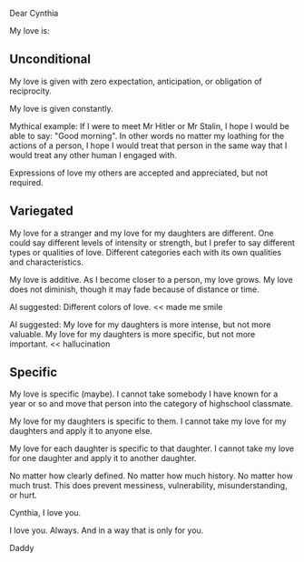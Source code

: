 

Dear Cynthia

My love is:

## Unconditional

My love is given with zero expectation, anticipation, or obligation of reciprocity.

My love is given constantly.

Mythical example: If I were to meet Mr Hitler or Mr Stalin, I hope I would be able to say: "Good morning". In other words no matter my loathing for the actions of a person, I hope I would treat that person in the same way that I would treat any other human I engaged with.

Expressions of love my others are accepted and appreciated, but not required.

## Variegated

My love for a stranger and my love for my daughters are different. One could say different levels of intensity or strength, but I prefer to say different types or qualities of love. Different categories each with its own qualities and characteristics.

My love is additive. As I become closer to a person, my love grows. My love does not diminish, though it may fade because of distance or time.

AI suggested: Different colors of love. << made me smile

AI suggested: My love for my daughters is more intense, but not more valuable. My love for my daughters is more specific, but not more important. << hallucination

## Specific

My love is specific (maybe). I cannot take somebody I have known for a year or so and move that person into the category of highschool classmate.

My love for my daughters is specific to them. I cannot take my love for my daughters and apply it to anyone else.

My love for each daughter is specific to that daughter. I cannot take my love for one daughter and apply it to another daughter.



No matter how clearly defined. No matter how much history. No matter how much trust. This does prevent messiness, vulnerability, misunderstanding, or hurt.

Cynthia, I love you.

I love you. Always. And in a way that is only for you.

Daddy
